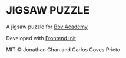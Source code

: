 # JIGSAW PUZZLE

A jigsaw puzzle for [Bov Academy](https://bovacademy.com/)

Developed with [Frontend Init](https://cusxio.github.io/frontend-init/)

MIT © Jonathan Chan and Carlos Coves Prieto
